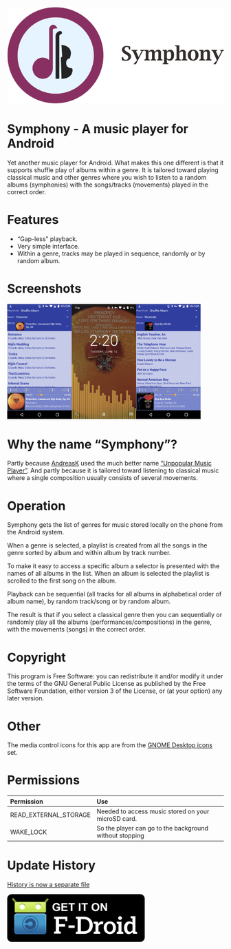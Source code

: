 <img src="fastlane/metadata/android/en-US/images/featureGraphic.png"/>

Symphony - A music player for Android
=====================================
Yet another music player for Android. What makes this one different is that it supports shuffle play of albums within a genre. It is tailored toward playing classical music and other genres where you wish to listen to a random albums (symphonies) with the songs/tracks (movements) played in the correct order.

Features
========
- “Gap-less” playback.
- Very simple interface.
- Within a genre, tracks may be played in sequence, randomly or by random album.

Screenshots
===========
<img src="fastlane/metadata/android/en-US/images/phoneScreenshots/Screenshot1.png" width="150"/><img src="fastlane/metadata/android/en-US/images/phoneScreenshots/Screenshot2.png" width="150"/><img src="fastlane/metadata/android/en-US/images/phoneScreenshots/Screenshot3.png" width="150"/>

Why the name “Symphony”?
========================
Partly because [AndreasK](https://gitlab.com/AndreasK/unpopular-music-player) used the much better name [“Unpopular Music Player”](https://f-droid.org/packages/de.kromke.andreas.unpopmusicplayerfree/). And partly because it is tailored toward listening to classical music where a single composition usually consists of several movements.

Operation
=========
Symphony gets the list of genres for music stored locally on the phone from the Android system.

When a genre is selected, a playlist is created from all the songs in the genre sorted by album and within album by track number.

To make it easy to access a specific album a selector is presented with the names of all albums in the list. When an album is selected the playlist is scrolled to the first song on the album.

Playback can be sequential (all tracks for all albums in alphabetical order of album name), by random track/song or by random album.

The result is that if you select a classical genre then you can sequentially or randomly play all the albums (performances/compositions) in the genre, with the movements (songs) in the correct order.

Copyright
=========
This program is Free Software: you can redistribute it and/or modify it under the terms of the GNU General Public License as published by the Free Software Foundation, either version 3 of the License, or (at your option) any later version.

Other
=====
The media control icons for this app are from the [GNOME Desktop icons](https://commons.wikimedia.org/wiki/GNOME_Desktop_icons) set.

Permissions
===========
|Permission|Use|
|:----------|:---|
READ_EXTERNAL_STORAGE|Needed to access music stored on your microSD card.
WAKE_LOCK|So the player can go to the background without stopping

Update History
==============
[History is now a separate file](CHANGELOG.md)

[![Get it on F-Droid](get_it_on_f-droid.png?raw=true)](https://f-droid.org/packages/org.fitchfamily.android.symphony/)
